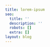 ```yaml
---
title: lorem-ipsum
seo:
  title: ''
  description: ''
  robots: []
  extra: []
layout: blog
---
```

